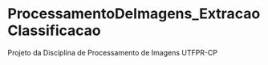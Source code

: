 # ProcessamentoDeImagens_ExtracaoClassificacao
Projeto da Disciplina de Processamento de Imagens UTFPR-CP
